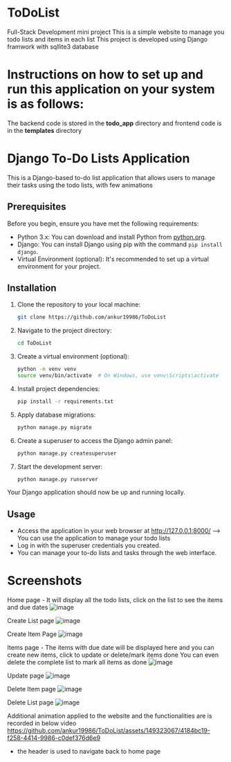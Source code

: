 # ToDoList
Full-Stack Development mini project
This is a simple website to manage you todo lists and items in each list
This project is developed using Django framwork with sqllite3 database

# Instructions on how to set up and run this application on your system is as follows:
The backend code is stored in the **todo_app** directory and frontend code is in the **templates** directory

# Django To-Do Lists Application

This is a Django-based to-do list application that allows users to manage their tasks using the todo lists, with few animations

## Prerequisites

Before you begin, ensure you have met the following requirements:

- Python 3.x: You can download and install Python from [python.org](https://www.python.org/downloads/).
- Django: You can install Django using pip with the command `pip install django`.
- Virtual Environment (optional): It's recommended to set up a virtual environment for your project.

## Installation

1. Clone the repository to your local machine:

   ```bash
   git clone https://github.com/ankur19986/ToDoList
   ```

2. Navigate to the project directory:

   ```bash
   cd ToDoList
   ```

3. Create a virtual environment (optional):

   ```bash
   python -m venv venv
   source venv/bin/activate  # On Windows, use venv\Scripts\activate
   ```

4. Install project dependencies:

   ```bash
   pip install -r requirements.txt
   ```

5. Apply database migrations:

   ```bash
   python manage.py migrate
   ```

6. Create a superuser to access the Django admin panel:

   ```bash
   python manage.py createsuperuser
   ```

7. Start the development server:

   ```bash
   python manage.py runserver
   ```

Your Django application should now be up and running locally.

## Usage

- Access the application in your web browser at http://127.0.0.1:8000/  --> You can use the application to manage your todo lists
- Log in with the superuser credentials you created.
- You can manage your to-do lists and tasks through the web interface.

# Screenshots

Home page - It will display all the todo lists, click on the list to see the items and due dates
![image](https://github.com/ankur19986/ToDoList/assets/149323067/224d4552-9c32-4943-ab20-e68ddf0ee2ad)

Create List page
![image](https://github.com/ankur19986/ToDoList/assets/149323067/f52bca77-eda3-49a0-b498-baf7cb191480)

Create Item Page
![image](https://github.com/ankur19986/ToDoList/assets/149323067/70463500-cd3d-4265-8d80-b55326cae047)

Items page - The items with due date will be displayed here and you can create new items, click to update or delete/mark items done
You can even delete the complete list to mark all items as done
![image](https://github.com/ankur19986/ToDoList/assets/149323067/7e424aaf-23fc-48c0-8bf3-bda19c6f1f66)

Update page
![image](https://github.com/ankur19986/ToDoList/assets/149323067/4de59502-92ac-41b1-b4ba-5d133e42507d)

Delete Item page
![image](https://github.com/ankur19986/ToDoList/assets/149323067/6fa5a800-48cb-4974-adb8-ddc28d60befe)

Delete List page
![image](https://github.com/ankur19986/ToDoList/assets/149323067/cbcd6944-e947-4a4e-b681-486f1372c140)

Additional animation applied to the website and the functionalities are is recorded in below video
https://github.com/ankur19986/ToDoList/assets/149323067/4184bc19-f258-4414-9986-c0def376d6e9

* the header is used to navigate back to home page
